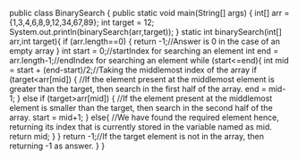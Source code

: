 public class BinarySearch {
    public static void main(String[] args) {
        int[] arr = {1,3,4,6,8,9,12,34,67,89};
        int target = 12;
        System.out.println(binarySearch(arr,target));
    }
    static int binarySearch(int[] arr,int target){
        if (arr.length==0) {
            return -1;//Answer is 0 in the case of an empty array
        }
        int start = 0;//startIndex for searching an element
        int end = arr.length-1;//endIndex for searching an element
        while (start<=end){
            int mid = start + (end-start)/2;//Taking the middlemost index of the array
            if (target<arr[mid]) {
                //If the element present at the middlemost element is greater than the target, then search in the first half of the array.
                end = mid-1;
            }
            else if (target>arr[mid]) {
                //If the element present at the middlemost element is smaller than the target, then search in the second half of the array.
                start = mid+1;
            }
            else{
                //We have found the required element hence, returning its index that is currently stored in the variable named as mid.
                return mid;
            }
        }
        return -1;//If the target element is not in the array, then returning -1 as answer.
    }
}
